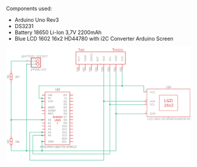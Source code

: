 Components used:
- Arduino Uno Rev3
- DS3231
- Battery 18650 Li-Ion 3,7V 2200mAh
- Blue LCD 1602 16x2 HD44780 with i2C Converter Arduino Screen

![Schematic](schematic/schematic.png)
